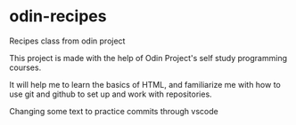 # odin-recipes
Recipes class from odin project


This project is made with the help of Odin Project's self study programming courses.

It will help me to learn the basics of HTML, and familiarize me with how to use git and github to set up and work with repositories.

Changing some text to practice commits through vscode
